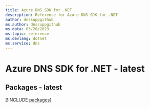 ```yaml
---
title: Azure DNS SDK for .NET
description: Reference for Azure DNS SDK for .NET
author: dnssuppgithub
ms.author: dnssuppgithub
ms.data: 03/20/2023
ms.topic: reference
ms.devlang: dotnet
ms.service: dns
---
```

# Azure DNS SDK for .NET - latest
## Packages - latest
[!INCLUDE [packages](dns-index.md)]